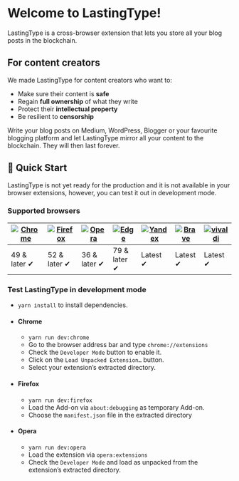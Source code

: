 # Welcome to LastingType!

LastingType is a cross-browser extension that lets you store all your blog posts in the blockchain.

## For content creators

We made LastingType for content creators who want to:

- Make sure their content is **safe**
- Regain **full ownership** of what they write
- Protect their **intellectual property**
- Be resilient to **censorship**

Write your blog posts on Medium, WordPress, Blogger or your favourite blogging platform and let LastingType mirror all your content to the blockchain. They will then last forever.

## 🚀 Quick Start

LastingType is not yet ready for the production and it is not available in your browser extensions, however, you can test it out in development mode.

### Supported browsers

| [![Chrome](https://raw.github.com/alrra/browser-logos/master/src/chrome/chrome_48x48.png)](/) | [![Firefox](https://raw.github.com/alrra/browser-logos/master/src/firefox/firefox_48x48.png)](/) | [![Opera](https://raw.github.com/alrra/browser-logos/master/src/opera/opera_48x48.png)](/) | [![Edge](https://raw.github.com/alrra/browser-logos/master/src/edge/edge_48x48.png)](/) | [![Yandex](https://raw.github.com/alrra/browser-logos/master/src/yandex/yandex_48x48.png)](/) | [![Brave](https://raw.github.com/alrra/browser-logos/master/src/brave/brave_48x48.png)](/) | [![vivaldi](https://raw.github.com/alrra/browser-logos/master/src/vivaldi/vivaldi_48x48.png)](/) |
| --------------------------------------------------------------------------------------------- | ------------------------------------------------------------------------------------------------ | ------------------------------------------------------------------------------------------ | --------------------------------------------------------------------------------------- | --------------------------------------------------------------------------------------------- | ------------------------------------------------------------------------------------------ | ------------------------------------------------------------------------------------------------ |
| 49 & later ✔                                                                                  | 52 & later ✔                                                                                     | 36 & later ✔                                                                               | 79 & later ✔                                                                            | Latest ✔                                                                                      | Latest ✔                                                                                   | Latest ✔                                                                                         |

### Test LastingType in development mode

- `yarn install` to install dependencies.

- #### Chrome

  - `yarn run dev:chrome`
  - Go to the browser address bar and type `chrome://extensions`
  - Check the `Developer Mode` button to enable it.
  - Click on the `Load Unpacked Extension…` button.
  - Select your extension’s extracted directory.

- #### Firefox

  - `yarn run dev:firefox`
  - Load the Add-on via `about:debugging` as temporary Add-on.
  - Choose the `manifest.json` file in the extracted directory

- #### Opera
  - `yarn run dev:opera`
  - Load the extension via `opera:extensions`
  - Check the `Developer Mode` and load as unpacked from the extension’s extracted directory.
